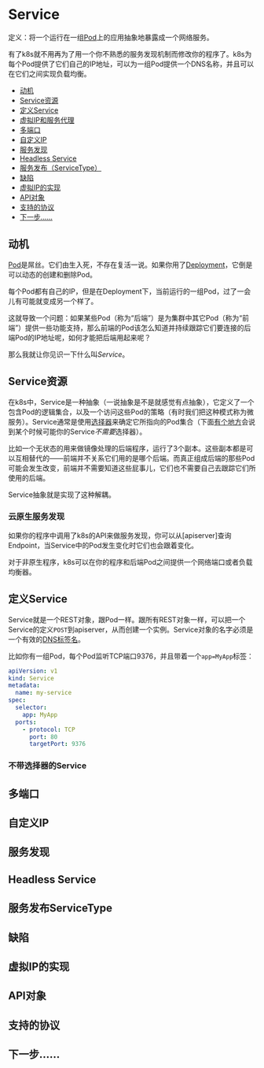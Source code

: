 # Service

定义：将一个运行在一组[Pod](../业务组件/泡德（Pod）/概要.md)上的应用抽象地暴露成一个网络服务。

有了k8s就不用再为了用一个你不熟悉的服务发现机制而修改你的程序了。k8s为每个Pod提供了它们自己的IP地址，可以为一组Pod提供一个DNS名称，并且可以在它们之间实现负载均衡。

- [动机](#动机)
- [Service资源](#Service资源)
- [定义Service](#定义Service)
- [虚拟IP和服务代理](#虚拟IP和服务代理)
- [多端口](#多端口)
- [自定义IP](#自定义IP)
- [服务发现](#服务发现)
- [Headless Service](#HeadLess-Service)
- [服务发布（ServiceType）](#服务发布（ServiceType）)
- [缺陷](#缺陷)
- [虚拟IP的实现](#虚拟IP的实现)
- [API对象](#API对象)
- [支持的协议](#支持的协议)
- [下一步……](#下一步)

## 动机

[Pod](../业务组件/泡德（Pod）/概要.md)是屌丝。它们由生入死，不存在复活一说。如果你用了[Deployment](../业务组件/控制器/Deployment.md)，它倒是可以动态的创建和删除Pod。

每个Pod都有自己的IP，但是在Deployment下，当前运行的一组Pod，过了一会儿有可能就变成另一个样了。

这就导致一个问题：如果某些Pod（称为“后端”）是为集群中其它Pod（称为“前端”）提供一些功能支持，那么前端的Pod该怎么知道并持续跟踪它们要连接的后端Pod的IP地址呢，如何才能把后端用起来呢？

那么我就让你见识一下什么叫*Service*。

## Service资源

在k8s中，Service是一种抽象（一说抽象是不是就感觉有点抽象），它定义了一个包含Pod的逻辑集合，以及一个访问这些Pod的策略（有时我们把这种模式称为微服务）。Service通常是使用[选择器](../概要/Kubernetes对象/标签（Label）和选择器（Selector）.md)来确定它所指向的Pod集合（下面[有个地方](#不带选择器的Service)会说到某个时候可能你的Service*不需要*选择器）。

比如一个无状态的用来做镜像处理的后端程序，运行了3个副本。这些副本都是可以互相替代的——前端并不关系它们用的是哪个后端。而真正组成后端的那些Pod可能会发生改变，前端并不需要知道这些屁事儿，它们也不需要自己去跟踪它们所使用的后端。

Service抽象就是实现了这种解耦。

### 云原生服务发现

如果你的程序中调用了k8s的API来做服务发现，你可以从[apiserver]查询Endpoint，当Service中的Pod发生变化时它们也会跟着变化。

对于非原生程序，k8s可以在你的程序和后端Pod之间提供一个网络端口或者负载均衡器。

## 定义Service

Service就是一个REST对象，跟Pod一样。跟所有REST对象一样，可以把一个Service的定义`POST`到apiserver，从而创建一个实例。Service对象的名字必须是一个有效的[DNS标签名](../概要/Kubernetes对象/对象的名字和ID.md#DNS标签名)。

比如你有一组Pod，每个Pod监听TCP端口9376，并且带着一个`app=MyApp`标签：

```yaml
apiVersion: v1
kind: Service
metadata:
  name: my-service
spec:
  selector:
    app: MyApp
  ports:
    - protocol: TCP
      port: 80
      targetPort: 9376
```

### 不带选择器的Service

## 多端口

## 自定义IP

## 服务发现

## Headless Service

## 服务发布ServiceType

## 缺陷

## 虚拟IP的实现

## API对象

## 支持的协议

## 下一步……